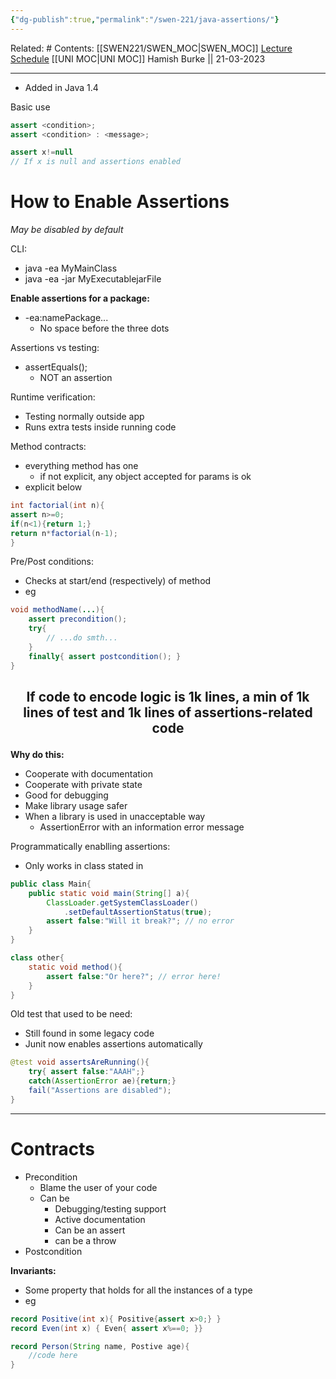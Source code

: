 ```yaml
---
{"dg-publish":true,"permalink":"/swen-221/java-assertions/"}
---
```


Related: #
Contents: [[SWEN221/SWEN_MOC\|SWEN_MOC]]
[Lecture Schedule](https://ecs.wgtn.ac.nz/Courses/SWEN221_2023T1/LectureSchedule)
[[UNI MOC\|UNI MOC]]
Hamish Burke || 21-03-2023
***

- Added in Java 1.4

Basic use

```java
assert <condition>;
assert <condition> : <message>;

assert x!=null
// If x is null and assertions enabled
```

# How to Enable Assertions

*May be disabled by default*

CLI:
- java -ea MyMainClass
- java -ea -jar MyExecutablejarFile

**Enable assertions for a package:**
- -ea:namePackage...
	- No space before the three dots


Assertions vs testing:
- assertEquals();
	- NOT an assertion

Runtime verification:
- Testing normally outside app
- Runs extra tests inside running code

Method contracts:
- everything method has one
	- if not explicit, any object accepted for params is ok
- explicit below

```java
int factorial(int n){
assert n>=0;
if(n<1){return 1;}
return n*factorial(n-1);
}
```

Pre/Post conditions:
- Checks at start/end (respectively) of method
- eg

```java
void methodName(...){
	assert precondition();
	try{
		// ...do smth...
	}
	finally{ assert postcondition(); }
}
```

<h2 align="center">

If code to encode logic is 1k lines, a min of 1k lines of test and 1k lines of assertions-related code

</h2>


**Why do this:**
- Cooperate with documentation
- Cooperate with private state
- Good for debugging
- Make library usage safer
- When a library is used in unacceptable way
	- AssertionError with an information error message



Programmatically enablling assertions:
- Only works in class stated in

```java
public class Main{
	public static void main(String[] a){
		ClassLoader.getSystemClassLoader()
			.setDefaultAssertionStatus(true);
		assert false:"Will it break?"; // no error
	}
}

class other{
	static void method(){
		assert false:"Or here?"; // error here!
	}
}
```

Old test that used to be need:
- Still found in some legacy code
- Junit now enables assertions automatically

```java
@test void assertsAreRunning(){
	try{ assert false:"AAAH";}
	catch(AssertionError ae){return;}
	fail("Assertions are disabled");
}
```

***

# Contracts

- Precondition
	- Blame the user of your code
	- Can be
		- Debugging/testing support
		- Active documentation
		- Can be an assert
		- can be a throw
- Postcondition


**Invariants:**
- Some property that holds for all the instances of a type
- eg

```java
record Positive(int x){ Positive{assert x>0;} }
record Even(int x) { Even{ assert x%==0; }}

record Person(String name, Postive age){
	//code here
}
```